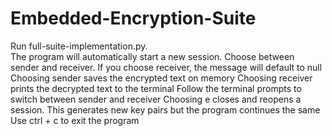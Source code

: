# Embedded-Encryption-Suite
Run full-suite-implementation.py.  
The program will automatically start a new session.  Choose between sender and receiver.  If you choose receiver, the message will default to null
Choosing sender saves the encrypted text on memory
Choosing receiver prints the decrypted text to the terminal
Follow the terminal prompts to switch between sender and receiver
Choosing e closes and reopens a session.  This generates new key pairs but the program continues the same
Use ctrl + c to exit the program